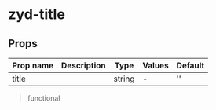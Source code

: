# zyd-title

## Props

| Prop name | Description | Type   | Values | Default |
| --------- | ----------- | ------ | ------ | ------- |
| title     |             | string | -      | ''      |

> functional
